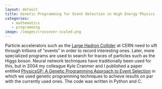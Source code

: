 ```yaml
---
layout: default
title: Genetic Programming for Event Detection in High Energy Physics
categories:
   - mathematics
   - programming
image: /images/crossover-scaled.png
---
```

Particle accelerators such as the <a
href="http://en.wikipedia.org/wiki/Large_Hadron_Collider">Large Hadron
Collider</a> at CERN need to sift through trillions of "events" in
order to record interesting ones.  Later, more specialized programs
are used to search for traces of particles such as the Higgs boson.
Neural network techniques have traditionally been used for this, but
in 2004 my colleague Kyle Cranmer and I published a paper entitled <a
href="http://arxiv.org/abs/physics/0402030">PhysicsGP: A Genetic
Programming Approach to Event Selection</a> in which we used genetic
programming techniques to achieve results on par with the currently
used ones.  The code was written in Python and C.
